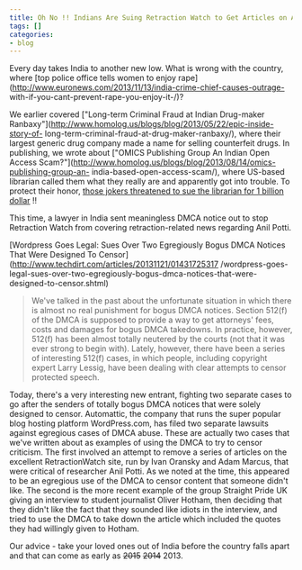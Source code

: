 ```yaml
---
title: Oh No !! Indians Are Suing Retraction Watch to Get Articles on Anil Potti Removed
tags: []
categories:
- blog
---
```

Every day takes India to another new low. What is wrong with the country,
where [top police office tells women to enjoy
rape](http://www.euronews.com/2013/11/13/india-crime-chief-causes-outrage-
with-if-you-cant-prevent-rape-you-enjoy-it-/)?
<!--more-->

We earlier covered ["Long-term Criminal Fraud at Indian Drug-maker
Ranbaxy"](http://www.homolog.us/blogs/blog/2013/05/22/epic-inside-story-of-
long-term-criminal-fraud-at-drug-maker-ranbaxy/), where their largest generic
drug company made a name for selling counterfeit drugs. In publishing, we
wrote about ["OMICS Publishing Group An Indian Open Access
Scam?"](http://www.homolog.us/blogs/blog/2013/08/14/omics-publishing-group-an-
india-based-open-access-scam/), where US-based librarian called them what they
really are and apparently got into trouble. To protect their honor, [those
jokers threatened to sue the librarian for 1 billion
dollar](http://chronicle.com/article/Publisher-Threatens-to-Sue/139243/) !!

This time, a lawyer in India sent meaningless DMCA notice out to stop
Retraction Watch from covering retraction-related news regarding Anil Potti.

[Wordpress Goes Legal: Sues Over Two Egregiously Bogus DMCA Notices That Were
Designed To Censor](http://www.techdirt.com/articles/20131121/01431725317
/wordpress-goes-legal-sues-over-two-egregiously-bogus-dmca-notices-that-were-
designed-to-censor.shtml)

> We've talked in the past about the unfortunate situation in which there is
almost no real punishment for bogus DMCA notices. Section 512(f) of the DMCA
is supposed to provide a way to get attorneys' fees, costs and damages for
bogus DMCA takedowns. In practice, however, 512(f) has been almost totally
neutered by the courts (not that it was ever strong to begin with). Lately,
however, there have been a series of interesting 512(f) cases, in which
people, including copyright expert Larry Lessig, have been dealing with clear
attempts to censor protected speech.

Today, there's a very interesting new entrant, fighting two separate cases to
go after the senders of totally bogus DMCA notices that were solely designed
to censor. Automattic, the company that runs the super popular blog hosting
platform WordPress.com, has filed two separate lawsuits against egregious
cases of DMCA abuse. These are actually two cases that we've written about as
examples of using the DMCA to try to censor criticism. The first involved an
attempt to remove a series of articles on the excellent RetractionWatch site,
run by Ivan Oransky and Adam Marcus, that were critical of researcher Anil
Potti. As we noted at the time, this appeared to be an egregious use of the
DMCA to censor content that someone didn't like. The second is the more recent
example of the group Straight Pride UK giving an interview to student
journalist Oliver Hotham, then deciding that they didn't like the fact that
they sounded like idiots in the interview, and tried to use the DMCA to take
down the article which included the quotes they had willingly given to Hotham.

Our advice - take your loved ones out of India before the country falls apart
and that can come as early as <del>2015</del> <del>2014</del> 2013.

